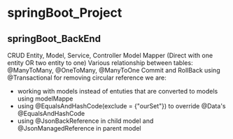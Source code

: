  # springBoot_Project

 
springBoot_BackEnd
------------------
CRUD
Entity, Model, Service, Controller
Model Mapper (Direct with one entity OR two entity to one)
Various relationship between tables: @ManyToMany, @OneToMany, @ManyToOne
Commit and RollBack using @Transactional
for removing circular reference we are:
- working with models instead of entuties that are converted to models using modelMappe
- using @EqualsAndHashCode(exclude = {"ourSet"}) to override @Data's @EqualsAndHashCode
- using @JsonBackReference in child model and @JsonManagedReference in parent model
